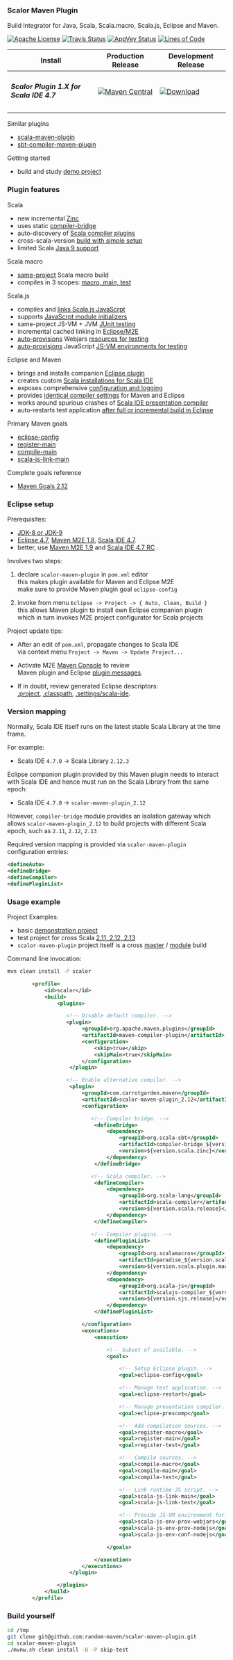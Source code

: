 
### Scalor Maven Plugin

Build integrator for Java, Scala, Scala.macro, Scala.js, Eclipse and Maven.

[![Apache License](https://img.shields.io/github/license/mojohaus/versions-maven-plugin.svg?label=License)](http://www.apache.org/licenses/)
[![Travis Status](https://travis-ci.org/random-maven/scalor-maven-plugin.svg?branch=master)](https://travis-ci.org/random-maven/scalor-maven-plugin/builds)
[![AppVey Status](https://ci.appveyor.com/api/projects/status/5ena8xeyujneqqog?svg=true)](https://ci.appveyor.com/project/random-maven/scalor-maven-plugin/history)
[![Lines of Code](https://tokei.rs/b1/github/random-maven/scalor-maven-plugin)](https://github.com/random-maven/scalor-maven-plugin)

| Install | Production Release | Development Release |
| ----------------------------------- | ------------------ | ------------------- |
| <h5> Scalor Plugin 1.X for Scala IDE 4.7 </h5> | [![Maven Central](https://maven-badges.herokuapp.com/maven-central/com.carrotgarden.maven/scalor-maven-plugin_2.12/badge.svg?style=plastic)](https://maven-badges.herokuapp.com/maven-central/com.carrotgarden.maven/scalor-maven-plugin_2.12)  | [![Download](https://api.bintray.com/packages/random-maven/maven/scalor-maven-plugin_2.12/images/download.svg)](https://bintray.com/random-maven/maven/scalor-maven-plugin_2.12/_latestVersion) |

Similar plugins
* [scala-maven-plugin](https://github.com/davidB/scala-maven-plugin)
* [sbt-compiler-maven-plugin](https://github.com/sbt-compiler-maven-plugin/sbt-compiler-maven-plugin)

Getting started
* build and study [demo project](https://github.com/random-maven/scalor-maven-plugin/blob/master/demo)

### Plugin features

Scala
* new incremental [Zinc](https://github.com/sbt/zinc)
* uses static [compiler-bridge](https://github.com/sbt/zinc/tree/1.x/internal/compiler-bridge)
* auto-discovery of [Scala compiler plugins](https://random-maven.github.io/scalor-maven-plugin/2.12/eclipse-config-mojo.html#definePluginList)
* cross-scala-version [build with simple setup](https://github.com/random-maven/scalor-maven-plugin/tree/master/src/it/test-cross)
* limited Scala [Java 9 support](https://github.com/scala/scala-dev/issues/139) 

Scala.macro
* [same-project](https://stackoverflow.com/questions/21994764/scala-macros-and-separate-compilation-units) Scala macro build
* compiles in 3 scopes: [macro, main, test](http://scala-ide.org/docs/current-user-doc/features/scalacompiler/index.html)

Scala.js
* compiles and [links Scala.js JavaScrpt](https://github.com/scala-js/scala-js-cli)
* supports [JavaScrpt module initializers](https://random-maven.github.io/scalor-maven-plugin/2.12/scala-js-link-main-mojo.html#linkerMainInitializerList)
* same-project JS-VM + JVM [JUnit testing](https://github.com/random-scalor/scala-js-junit-tools)
* incremental cached linking in [Eclipse/M2E](https://random-maven.github.io/scalor-maven-plugin/2.12/scala-js-link-main-mojo.html)
* [auto-provisions](https://random-maven.github.io/scalor-maven-plugin/2.12/scala-js-env-prov-webjars-mojo.html) 
  Webjars [resources for testing](https://www.webjars.org/) 
* [auto-provisions](https://random-maven.github.io/scalor-maven-plugin/2.12/scala-js-env-prov-nodejs-mojo.html)
  JavaScript [JS-VM environments for testing](https://www.scala-js.org/doc/project/js-environments.html)

Eclipse and Maven
* brings and installs companion [Eclipse plugin](https://github.com/random-maven/scalor-maven-plugin/blob/master/src/main/scala/com/carrotgarden/maven/scalor/EclipsePlugin.scala)
* creates custom [Scala installations for Scala IDE](http://scala-ide.org/docs/4.0.x/advancedsetup/scala-installations.html)
* exposes comprehensive [configuration and logging](https://random-maven.github.io/scalor-maven-plugin/2.12/eclipse-config-mojo.html)
* provides [identical compiler settings](https://random-maven.github.io/scalor-maven-plugin/2.12/eclipse-config-mojo.html#zincCompileOptions)
for Maven and Eclipse
* works around spurious crashes of [Scala IDE presentation compiler](https://random-maven.github.io/scalor-maven-plugin/2.12/eclipse-prescomp-mojo.html)
* auto-restarts test application [after full or incremental build in Eclipse](https://random-maven.github.io/scalor-maven-plugin/2.12/eclipse-restart-mojo.html)

Primary Maven goals

* [eclipse-config](https://random-maven.github.io/scalor-maven-plugin/2.12/eclipse-config-mojo.html)
* [register-main](https://random-maven.github.io/scalor-maven-plugin/2.12/register-main-mojo.html)
* [compile-main](https://random-maven.github.io/scalor-maven-plugin/2.12/compile-main-mojo.html)
* [scala-js-link-main](https://random-maven.github.io/scalor-maven-plugin/2.12/scala-js-link-main-mojo.html)

Complete goals reference

* [Maven Goals 2.12](https://random-maven.github.io/scalor-maven-plugin/2.12/plugin-info.html)

### Eclipse setup

Prerequisites:
* [JDK-8 or JDK-9](http://www.oracle.com/technetwork/java/javase/downloads/index.html)
* [Eclipse 4.7](http://www.eclipse.org/downloads/),
  [Maven M2E 1.8](http://www.eclipse.org/m2e/),
  [Scala IDE 4.7](http://scala-ide.org/).
* better, use
  [Maven M2E 1.9](https://repository.takari.io/content/sites/m2e.extras/m2e/1.9.0/N/LATEST/)
  and
  [Scala IDE 4.7 RC](http://scala-ide.org/download/milestone.html)
  .

Involves two steps:

1. declare `scalor-maven-plugin` in `pom.xml` editor  
   this makes plugin available for Maven and Eclipse M2E  
   make sure to provide Maven plugin goal `eclipse-config`  
  
2. invoke from menu `Eclipse -> Project -> { Auto, Clean, Build }`  
   this allows Maven plugin to install own Eclipse companion plugin  
   which in turn invokes M2E project configurator for Scala projects  

Project update tips:

* After an edit of `pom.xml`, propagate changes to Scala IDE  
  via context menu `Project -> Maven -> Update Project...`

* Activate M2E [Maven Console](https://www.ibm.com/support/knowledgecenter/SS8PJ7_9.1.0/com.ibm.etools.maven.doc/topics/troubleshooting.html)
to review  
Maven plugin and Eclipse [plugin messages](https://github.com/random-maven/scalor-maven-plugin/blob/master/note/install-log.md).

* If in doubt, review generated Eclipse descriptors:  
[.project](https://github.com/random-maven/scalor-maven-plugin/blob/master/note/eclipse.project.md),
[.classpath](https://github.com/random-maven/scalor-maven-plugin/blob/master/note/eclipse.classpath.md),
[.settings/scala-ide](https://github.com/random-maven/scalor-maven-plugin/blob/master/note/eclipse.scala-ide.md).

### Version mapping

Normally, Scala IDE itself runs 
on the latest stable Scala Library at the time frame.

For example:
* Scala IDE `4.7.0` -> Scala Library `2.12.3`

Eclipse companion plugin provided by this Maven plugin
needs to interact with Scala IDE and hence must run
on the Scala Library from the same epoch:
* Scala IDE `4.7.0` -> `scalor-maven-plugin_2.12`

However, `compiler-bridge` module provides an isolation gateway 
which allows `scalor-maven-plugin_2.12` to build projects 
with different Scala epoch, such as `2.11`, `2.12`, `2.13`

Required version mapping is provided via `scalor-maven-plugin` configuration entries:
```xml
<defineAuto>
<defineBridge>
<defineCompiler>
<definePluginList>
```

### Usage example

Project Examples:
* basic [demonstration project](https://github.com/random-maven/scalor-maven-plugin/blob/master/demo)
* test project for cross Scala [2.11, 2.12, 2.13](https://github.com/random-maven/scalor-maven-plugin/tree/master/src/it/test-cross)
* `scalor-maven-plugin` project itself is a cross
[master](https://github.com/random-maven/scalor-maven-plugin/blob/master/pom.xml)
/
[module](https://github.com/random-maven/scalor-maven-plugin/blob/master/cross/2.12/pom.xml)
build

Command line invocation:

```bash
mvn clean install -P scalor
```

```xml
        <profile>
            <id>scalor</id>
            <build>
                <plugins>

                   <!-- Disable default compiler. -->
                   <plugin>
                        <groupId>org.apache.maven.plugins</groupId>
                        <artifactId>maven-compiler-plugin</artifactId>
                        <configuration>
                            <skip>true</skip>
                            <skipMain>true</skipMain>
                        </configuration>
                    </plugin>

                   <!-- Enable alternative compiler. -->
                    <plugin>
                        <groupId>com.carrotgarden.maven</groupId>
                        <artifactId>scalor-maven-plugin_2.12</artifactId>
                        <configuration>

                           <!-- Compiler bridge. -->
                            <defineBridge>
                                <dependency>
                                    <groupId>org.scala-sbt</groupId>
                                    <artifactId>compiler-bridge_${version.scala.epoch}</artifactId>
                                    <version>${version.scala.zinc}</version>
                                </dependency>
                            </defineBridge>

                           <!-- Scala compiler. -->
                            <defineCompiler>
                                <dependency>
                                    <groupId>org.scala-lang</groupId>
                                    <artifactId>scala-compiler</artifactId>
                                    <version>${version.scala.release}</version>
                                </dependency>
                            </defineCompiler>

                           <!-- Compiler plugins. -->
                            <definePluginList>
                                <dependency>
                                    <groupId>org.scalamacros</groupId>
                                    <artifactId>paradise_${version.scala.release}</artifactId>
                                    <version>${version.scala.plugin.macro}</version>
                                </dependency>
                                <dependency>
                                    <groupId>org.scala-js</groupId>
                                    <artifactId>scalajs-compiler_${version.scala.release}</artifactId>
                                    <version>${version.sjs.release}</version>
                                </dependency>
                            </definePluginList>

                        </configuration>
                        <executions>
                            <execution>

                                <!-- Subset of available. -->
                                <goals>

                                    <!-- Setup Eclipse plugin. -->
                                    <goal>eclipse-config</goal>

                                    <!-- Manage test application. -->
                                    <goal>eclipse-restart</goal>

                                    <!-- Manage presentation compiler. -->
                                    <goal>eclipse-prescomp</goal>

                                    <!-- Add compilation sources. -->
                                    <goal>register-macro</goal>
                                    <goal>register-main</goal>
                                    <goal>register-test</goal>

                                    <!-- Compile sources. -->
                                    <goal>compile-macro</goal>
                                    <goal>compile-main</goal>
                                    <goal>compile-test</goal>

                                    <!-- Link runtime JS script. -->
                                    <goal>scala-js-link-main</goal>
                                    <goal>scala-js-link-test</goal>

                                    <!-- Provide JS-VM environment for testing. -->
                                    <goal>scala-js-env-prov-webjars</goal>
                                    <goal>scala-js-env-prov-nodejs</goal>
                                    <goal>scala-js-env-conf-nodejs</goal>

                                </goals>

                            </execution>
                        </executions>
                    </plugin>

                </plugins>
            </build>
        </profile>
```

### Build yourself

```bash
cd /tmp
git clone git@github.com:random-maven/scalor-maven-plugin.git
cd scalor-maven-plugin
./mvnw.sh clean install -B -P skip-test
```
